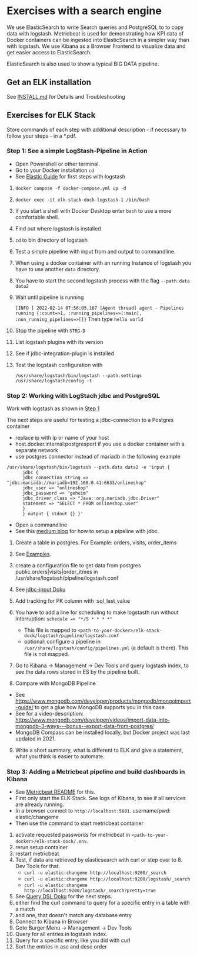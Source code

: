 # Exercises with a search engine

We use ElasticSearch to write Search queries and PostgreSQL to to copy data with logstash.
Metricbeat is used for demonstrating how KPI data of Docker containers can be ingested into ElasticSearch in a simpler way than with logstash.
We use Kibana as a Browser Frontend to visualize data and get easier access to ElasticSearch.

ElasticSearch is also used to show a typical BIG DATA pipeline.

## Get an ELK installation

See [INSTALL.md](https://github.com/Digital-Media/big_data/blob/main/elk-stack/INSTALL.md) for Details and Troubleshooting

## Exercises for ELK Stack

Store commands of each step with additional description - if necessary to follow your steps - in a *.pdf.

### Step 1: See a simple LogStash-Pipeline in Action

- Open Powershell or other terminal.
- Go to your Docker installation `cd `
- See [Elastic Guide](https://www.elastic.co/guide/en/logstash/current/first-event.html) for first steps with logstash
1. ```shell
   docker compose -f docker-compose.yml up -d
   ```
2. ```shell
   docker exec -it elk-stack-dock-logstash-1 /bin/bash
   ```
3. If you start a shell with Docker Desktop enter `bash` to use a more comfortable shell.
4. Find out where logstash is installed
5. `cd` to bin directory of logstash
6. Test a simple pipeline with input from and output to commandline. 
7. When using a docker container with an running Instance of logstash you have to use another `data` directory.
8. You have to start the second logstash process with the flag `--path.data data2`
9. Wait until pipeline is running
   
   `[INFO ] 2022-02-14 07:56:05.167 [Agent thread] agent - Pipelines running {:count=>1, :running_pipelines=>[:main], :non_running_pipelines=>[]}`
   Then type `hello world`
10. Stop the pipeline with `STRG-D`
11. List logstash plugins with its version
12. See if jdbc-integration-plugin is installed 
13. Test the logstash configuration with
    ```shell
    /usr/share/logstash/bin/logstash --path.settings /usr/share/logstash/config -t
    ```

### Step 2: Working with LogStach jdbc and PostgreSQL

Work with logstash as shown in [Step 1](https://github.com/Digital-Media/big_data/blob/main/elk-stack/EXERCISE.md#step-1-see-a-simple-logstash-pipeline-in-action)


The next steps are useful for testing a jdbc-connection to a Postgres container
- replace ip with ip or name of your host
- host.docker.internal:postgresport if you use a docker container with a separate network
- use postgres connector instead of mariadb in the following example
```shell
/usr/share/logstash/bin/logstash --path.data data2 -e 'input {
      jdbc {
      jdbc_connection_string =>     "jdbc:mariadb://mariadb=192.168.0.41:6633/onlineshop"
      jdbc_user => "onlineshop"
      jdbc_password => "geheim"
      jdbc_driver_class => "Java::org.mariadb.jdbc.Driver"
      statement => "SELECT * FROM onlineshop.user"
      }
      } output { stdout {} }'
```
- Open a commandline
- See this [medium blog](https://medium.com/@emreceylan/how-to-sync-postgresql-data-to-elasticsearch-572af15845ad) for how to setup a pipeline with jdbc.
1. Create a table in postgres. For Example: orders, visits, order_items
2. See [Examples](https://github.com/Digital-Media/big_data/blob/main/elk-stack/examples.sql).
3. create a configuration file to get data from postgres public.orders|visits|order_itmes in /usr/share/logstash/pipeline/logstash.conf
4. See [jdbc-input Doku](https://www.elastic.co/guide/en/logstash/current/plugins-inputs-jdbc.html)
5. Add tracking for PK column with :sql_last_value
6. You have to add a line for scheduling to make logstasth run without interruption: `schedule => "*/5 * * * *"`
   - This file is mapped to `<path-to-your-docker>/elk-stack-dock/logstash/pipeline/logstash.conf`
   - optional: configure a pipeline in `/usr/share/logstash/config/pipelines.yml` (a default is there). This file is not mapped.
7. Go to Kibana -> Management -> Dev Tools and query logstash index, to see the data rows stored in ES by the pipeline built.

8. Compare with MongoDB Pipeline 
- See https://www.mongodb.com/developer/products/mongodb/mongoimport-guide/ to get a glue how MongoDB supports you in this case.
- See for a video-description: https://www.mongodb.com/developer/videos/import-data-into-mongodb-3-ways---bonus--export-data-from-postgres/
- MongoDB Compass can be installed locally, but Docker project was last updated in 2021.
9. Write a short summary, what is different to ELK and give a statement, what you think is easier to automate.

### Step 3: Adding a Metricbeat pipeline and build dashboards in Kibana

- See [Metricbeat README](https://github.com/Digital-Media/elk-stack-dock/tree/main/extensions/metricbeat#readme) for this.
- First only start the ELK-Stack. See logs of Kibana, to see if all services are already running.
- In a browser connect to `http://localhost:5601`. username/pwd: elastic/changeme
- Then use the command to start metricbeat container
1. activate requested passwords for metricbeat in `<path-to-your-docker>/elk-stack-dock/.env`.
2. rerun setup container
3. restart metricbeat
4. Test, if data are retrieved by elasticsearch with curl or step over to 8. Dev Tools for that.
   - `curl -u elastic:changeme http://localhost:9200/_search`
   - `curl -u elastic:changeme http://localhost:9200/logstash/_search`
   - `curl -u elastic:changeme http://localhost:9200/logstash/_search?pretty=true`
9. See [Query DSL Doku](https://www.elastic.co/guide/en/elasticsearch/reference/8.6/query-dsl.html) for the next steps.
5. either find the curl command to query for a specific entry in a table with a match
6. and one, that doesn't match any database entry
7. Connect to Kibana in Browser
8. Goto Burger Menu -> Management -> Dev Tools
10. Query for all entries in logstash index.
11. Query for a specific entry, like you did with curl
12. Sort the entries in asc and desc order
